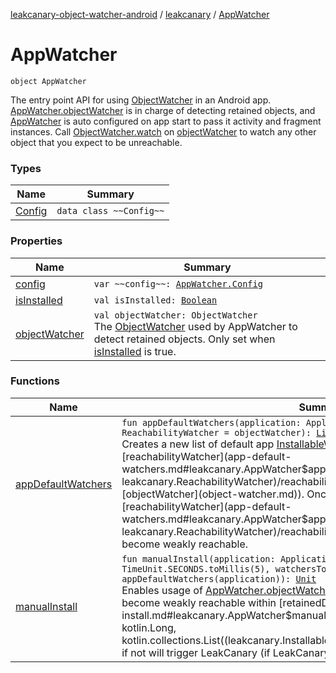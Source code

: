 [leakcanary-object-watcher-android](../../index.md) / [leakcanary](../index.md) / [AppWatcher](./index.md)

# AppWatcher

`object AppWatcher`

The entry point API for using [ObjectWatcher](#) in an Android app. [AppWatcher.objectWatcher](object-watcher.md) is
in charge of detecting retained objects, and [AppWatcher](./index.md) is auto configured on app start to
pass it activity and fragment instances. Call [ObjectWatcher.watch](#) on [objectWatcher](object-watcher.md) to
watch any other object that you expect to be unreachable.

### Types

| Name | Summary |
|---|---|
| [Config](-config/index.md) | `data class ~~Config~~` |

### Properties

| Name | Summary |
|---|---|
| [config](config.md) | `var ~~config~~: `[`AppWatcher.Config`](-config/index.md) |
| [isInstalled](is-installed.md) | `val isInstalled: `[`Boolean`](https://kotlinlang.org/api/latest/jvm/stdlib/kotlin/-boolean/index.html) |
| [objectWatcher](object-watcher.md) | `val objectWatcher: ObjectWatcher`<br>The [ObjectWatcher](#) used by AppWatcher to detect retained objects. Only set when [isInstalled](is-installed.md) is true. |

### Functions

| Name | Summary |
|---|---|
| [appDefaultWatchers](app-default-watchers.md) | `fun appDefaultWatchers(application: Application, reachabilityWatcher: ReachabilityWatcher = objectWatcher): `[`List`](https://kotlinlang.org/api/latest/jvm/stdlib/kotlin.collections/-list/index.html)`<`[`InstallableWatcher`](../-installable-watcher/index.md)`>`<br>Creates a new list of default app [InstallableWatcher](../-installable-watcher/index.md), created with the passed in [reachabilityWatcher](app-default-watchers.md#leakcanary.AppWatcher$appDefaultWatchers(android.app.Application, leakcanary.ReachabilityWatcher)/reachabilityWatcher) (which defaults to [objectWatcher](object-watcher.md)). Once installed, these watchers will pass in to [reachabilityWatcher](app-default-watchers.md#leakcanary.AppWatcher$appDefaultWatchers(android.app.Application, leakcanary.ReachabilityWatcher)/reachabilityWatcher) objects that they expect to become weakly reachable. |
| [manualInstall](manual-install.md) | `fun manualInstall(application: Application, retainedDelayMillis: `[`Long`](https://kotlinlang.org/api/latest/jvm/stdlib/kotlin/-long/index.html)` = TimeUnit.SECONDS.toMillis(5), watchersToInstall: `[`List`](https://kotlinlang.org/api/latest/jvm/stdlib/kotlin.collections/-list/index.html)`<`[`InstallableWatcher`](../-installable-watcher/index.md)`> = appDefaultWatchers(application)): `[`Unit`](https://kotlinlang.org/api/latest/jvm/stdlib/kotlin/-unit/index.html)<br>Enables usage of [AppWatcher.objectWatcher](object-watcher.md) which will expect passed in objects to become weakly reachable within [retainedDelayMillis](manual-install.md#leakcanary.AppWatcher$manualInstall(android.app.Application, kotlin.Long, kotlin.collections.List((leakcanary.InstallableWatcher)))/retainedDelayMillis) ms and if not will trigger LeakCanary (if LeakCanary is in the classpath). |
